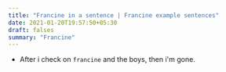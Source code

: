 ```yaml
---
title: "Francine in a sentence | Francine example sentences"
date: 2021-01-20T19:57:50+05:30
draft: falses
summary: "Francine"
---
```

- After i check on `francine` and the boys, then i'm gone.
                 
